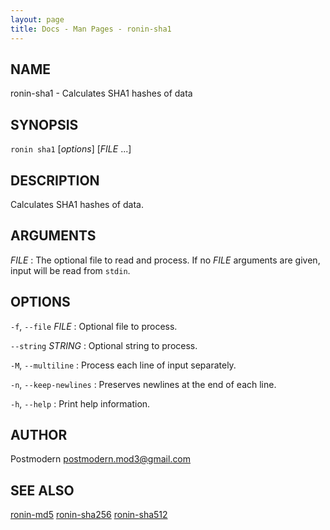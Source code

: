 ```yaml
---
layout: page
title: Docs - Man Pages - ronin-sha1
---
```


## NAME

ronin-sha1 - Calculates SHA1 hashes of data

## SYNOPSIS

`ronin sha1` [*options*] [*FILE* ...]

## DESCRIPTION

Calculates SHA1 hashes of data.

## ARGUMENTS

*FILE*
: The optional file to read and process. If no *FILE* arguments are given,
  input will be read from `stdin`.

## OPTIONS

`-f`, `--file` *FILE*
: Optional file to process.

`--string` *STRING*
: Optional string to process.

`-M`, `--multiline`
: Process each line of input separately.

`-n`, `--keep-newlines`
: Preserves newlines at the end of each line.

`-h`, `--help`
: Print help information.

## AUTHOR

Postmodern <postmodern.mod3@gmail.com>

## SEE ALSO

[ronin-md5](ronin-md5.1.html) [ronin-sha256](ronin-sha256.1.html) [ronin-sha512](ronin-sha512.1.html)
